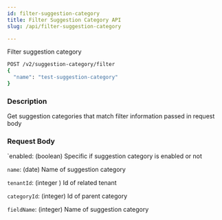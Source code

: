 ```yaml
---
id: filter-suggestion-category
title: Filter Suggestion Category API
slug: /api/filter-suggestion-category

---
```


Filter suggestion category

```bash
POST /v2/suggestion-category/filter
{
  "name": "test-suggestion-category"
}
```

### Description

Get suggestion categories that match filter information passed in request body

### Request Body

`enabled: (boolean) Specific if suggestion category is enabled or not

`name`: (date) Name of suggestion category

`tenantId`: (integer  ) Id of related tenant

`categoryId`: (integer) Id of parent category

`fieldName`: (integer) Name of suggestion category

